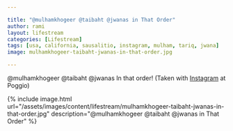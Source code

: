 ```yaml
---

title: "@mulhamkhogeer @taibaht @jwanas in That Order"
author: rami
layout: lifestream 
categories: [Lifestream]
tags: [usa, california, sausalitio, instagram, mulham, tariq, jwana]
image: mulhamkhogeer-taibaht-jwanas-in-that-order.jpg

---
```


@mulhamkhogeer @taibaht @jwanas In that order! (Taken with [Instagram](http://instagram.com) at Poggio)

{% include image.html url="/assets/images/content/lifestream/mulhamkhogeer-taibaht-jwanas-in-that-order.jpg" description="@mulhamkhogeer @taibaht @jwanas in That Order" %}
